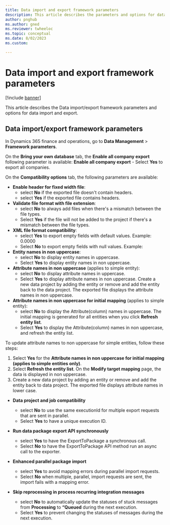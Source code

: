 ```yaml
---
title: Data import and export framework parameters
description: This article describes the parameters and options for data import and export.
author: pnghub
ms.author: gned
ms.reviewer: twheeloc
ms.topic: conceptual
ms.date: 8/02/2023
ms.custom:

---
```


# Data import and export framework parameters

[!include [banner](../includes/banner.md)]

This article describes the Data import/export framework parameters and options for data import and export.


##  Data import/export framework parameters

In Dynamics 365 finance and operations, go to **Data Management** > **Framework parameters**. 

On the **Bring your own database** tab, the **Enable all company export** following parameter is available:
  **Enable all company export** - Select **Yes** to export all companies. 

On the **Compatibility options** tab, the following parameters are available:
-   **Enable header for fixed width file**:
    -   select **No** if the exported file doesn't contain headers.
    -   select **Yes** if the exported file contains headers.  
-   **Validate file format with file extension**: 
    -   select **No** to always add files when there's a mismatch between the file types.
    -   Select **Yes** if the file will not be added to the project if there's a mismatch between the file types.  
-   **XML file format compatibility**:
    -   select **Yes** to export empty fields with default values. Example: <AmountCur>0.0000</AmountCur> 
    -   Select **No** to export empty fields with null values. Example: <AmountCur/> 
-   **Entity names in non uppercase**:
    -   select **No** to display entity names in uppercase.
    -   Select **Yes** to display entity names in non uppercase. 
-   **Attribute names in non uppercase** (applies to simple entity):
      -   select **No** to display attribute names in uppercase.
      -   Select **Yes** to display attribute names in non uppercase. Create a new data project by adding the entity or remove and add the entity back to the data project. The exported file displays the attribute names in non uppercase. 
-   **Attribute names in non uppercase for initial mapping** (applies to simple entity):
      -   select **No** to display the Attribute(column) names in uppercase. The initial mapping is generated for all entities when you click **Refresh entity list**.
      -   Select **Yes** to display the Attribute(column) names in non uppercase, and refresh the entity list.

To update attribute names to non uppercase for simple entities, follow these steps: 
1. Select **Yes** for the **Attribute names in non uppercase for initial mapping (applies to simple entities only)**.
2. Select **Refresh the entity list**. On the **Modify target mapping** page, the data is displayed in non uppercase.
3. Create a new data project by adding an entity or remove and add the entity back to data project. The exported file displays attribute names in lower case. 

-   **Data project and job compatibility**
    -   select **No** to use the same executionId for multiple export requests that are sent in parallel.
    -   Select **Yes** to have a unique execution ID. 

-   **Run data package export API synchronously** 
    -   select **Yes** to have the ExportToPackage a synchronous call.
    -   Select **No** to have the ExportToPackage API method run an async call to the exporter. 

-   **Enhanced parallel package import**
    -   select **Yes** to avoid mapping errors during parallel import requests.
    -   Select **No** when multiple, parallel, import requests are sent, the import fails with a mapping error. 

-   **Skip reprocessing in process recurring integration messages**
    -   select **No** to automatically update the statuses of stuck messages from **Processing** to **“Queued** during the next execution.
    -   Select **Yes** to prevent changing the statuses of messages during the next execution.   


 

 

